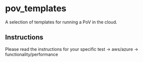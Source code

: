 # pov_templates
A selection of templates for running a PoV in the cloud.

## Instructions
Please read the instructions for your specific test -> aws/azure -> functionality/performance
